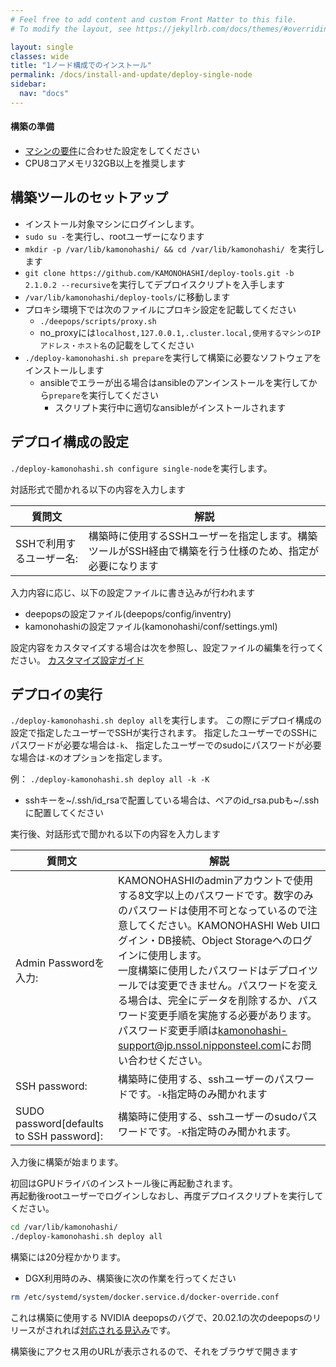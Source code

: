 ```yaml
---
# Feel free to add content and custom Front Matter to this file.
# To modify the layout, see https://jekyllrb.com/docs/themes/#overriding-theme-defaults

layout: single
classes: wide
title: "1ノード構成でのインストール"
permalink: /docs/install-and-update/deploy-single-node
sidebar:
  nav: "docs"
---
```


#### 構築の準備
* [マシンの要件](/docs/install-and-update/prerequisite)に合わせた設定をしてください
* CPU8コアメモリ32GB以上を推奨します


## 構築ツールのセットアップ
* インストール対象マシンにログインします。
* `sudo su -`を実行し、rootユーザーになります
* `mkdir -p /var/lib/kamonohashi/ && cd /var/lib/kamonohashi/ `を実行します
* `git clone https://github.com/KAMONOHASHI/deploy-tools.git -b 2.1.0.2 --recursive`を実行してデプロイスクリプトを入手します
* `/var/lib/kamonohashi/deploy-tools/`に移動します
* プロキシ環境下では次のファイルにプロキシ設定を記載してください
  * `./deepops/scripts/proxy.sh`
  * no_proxyには`localhost,127.0.0.1,.cluster.local,使用するマシンのIPアドレス・ホスト名`の記載をしてください
* `./deploy-kamonohashi.sh prepare`を実行して構築に必要なソフトウェアをインストールします
  * ansibleでエラーが出る場合はansibleのアンインストールを実行してから`prepare`を実行してください
    * スクリプト実行中に適切なansibleがインストールされます

## デプロイ構成の設定 
`./deploy-kamonohashi.sh configure single-node`を実行します。


対話形式で聞かれる以下の内容を入力します


|質問文|解説|
|---|---|
|SSHで利用するユーザー名:|構築時に使用するSSHユーザーを指定します。構築ツールがSSH経由で構築を行う仕様のため、指定が必要になります|

入力内容に応じ、以下の設定ファイルに書き込みが行われます
* deepopsの設定ファイル(deepops/config/inventry)
* kamonohashiの設定ファイル(kamonohashi/conf/settings.yml)

設定内容をカスタマイズする場合は次を参照し、設定ファイルの編集を行ってください。
[カスタマイズ設定ガイド](/docs/install-and-update/customize-2x)

## デプロイの実行
`./deploy-kamonohashi.sh deploy all`を実行します。
この際にデプロイ構成の設定で指定したユーザーでSSHが実行されます。
指定したユーザーでのSSHにパスワードが必要な場合は`-k`、
指定したユーザーでのsudoにパスワードが必要な場合は`-K`のオプションを指定します。

例： `./deploy-kamonohashi.sh deploy all -k -K`

* sshキーを~/.ssh/id_rsaで配置している場合は、ペアのid_rsa.pubも~/.sshに配置してください

実行後、対話形式で聞かれる以下の内容を入力します


|質問文|解説|
|---|---|
|Admin Passwordを入力:|KAMONOHASHIのadminアカウントで使用する8文字以上のパスワードです。数字のみのパスワードは使用不可となっているので注意してください。KAMONOHASHI Web UIログイン・DB接続、Object Storageへのログインに使用します。<br>一度構築に使用したパスワードはデプロイツールでは変更できません。パスワードを変える場合は、完全にデータを削除するか、パスワード変更手順を実施する必要があります。パスワード変更手順は[kamonohashi-support@jp.nssol.nipponsteel.com](mailto:kamonohashi-support@jp.nssol.nipponsteel.com)にお問い合わせください。|
|SSH password: |構築時に使用する、sshユーザーのパスワードです。`-k`指定時のみ聞かれます|
|SUDO password[defaults to SSH password]: |構築時に使用する、sshユーザーのsudoパスワードです。`-K`指定時のみ聞かれます。|

入力後に構築が始まります。

初回はGPUドライバのインストール後に再起動されます。  
再起動後rootユーザーでログインしなおし、再度デプロイスクリプトを実行してください。
```bash
cd /var/lib/kamonohashi/
./deploy-kamonohashi.sh deploy all
```
構築には20分程かかります。

* DGX利用時のみ、構築後に次の作業を行ってください

```bash
rm /etc/systemd/system/docker.service.d/docker-override.conf
```
これは構築に使用する NVIDIA deepopsのバグで、20.02.1の次のdeepopsのリリースがされれば[対応される見込み](https://github.com/NVIDIA/deepops/commit/980cfe42685e17f0d3688fe50b1939aeaa51f314#diff-25c48ad81ab2a8e8c03e25d8d023bc1c)です。

構築後にアクセス用のURLが表示されるので、それをブラウザで開きます
